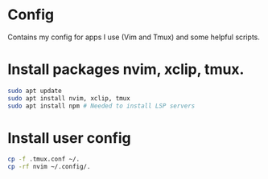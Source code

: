 # Config
Contains my config for apps I use (Vim and Tmux) and some helpful scripts. 

# Install packages nvim, xclip, tmux.

```bash
sudo apt update
sudo apt install nvim, xclip, tmux
sudo apt install npm # Needed to install LSP servers
```

# Install user config

```bash
cp -f .tmux.conf ~/.
cp -rf nvim ~/.config/.
```

